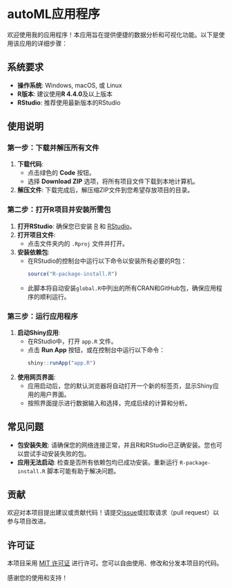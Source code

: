 # autoML应用程序

欢迎使用我的应用程序！本应用旨在提供便捷的数据分析和可视化功能。以下是使用该应用的详细步骤：

## 系统要求

- **操作系统**: Windows, macOS, 或 Linux
- **R版本**: 建议使用**R 4.4.0**及以上版本
- **RStudio**: 推荐使用最新版本的RStudio

## 使用说明

### 第一步：下载并解压所有文件

1. **下载代码**:
   - 点击绿色的 **Code** 按钮。
   - 选择 **Download ZIP** 选项，将所有项目文件下载到本地计算机。
2. **解压文件**: 下载完成后，解压缩ZIP文件到您希望存放项目的目录。

### 第二步：打开R项目并安装所需包

1. **打开RStudio**: 确保您已安装 [R](https://www.r-project.org/) 和 [RStudio](https://www.rstudio.com/)。
2. **打开项目文件**:
   - 点击文件夹内的 `.Rproj` 文件并打开。
3. **安装依赖包**:
   - 在RStudio的控制台中运行以下命令以安装所有必要的R包：
     ```r
     source("R-package-install.R")
     ```
   - 此脚本将自动安装`global.R`中列出的所有CRAN和GitHub包，确保应用程序的顺利运行。

### 第三步：运行应用程序

1. **启动Shiny应用**:
   - 在RStudio中，打开 `app.R` 文件。
   - 点击 **Run App** 按钮，或在控制台中运行以下命令：
     ```r
     shiny::runApp("app.R")
     ```
2. **使用网页界面**:
   - 应用启动后，您的默认浏览器将自动打开一个新的标签页，显示Shiny应用的用户界面。
   - 按照界面提示进行数据输入和选择，完成后续的计算和分析。

## 常见问题

- **包安装失败**: 请确保您的网络连接正常，并且R和RStudio已正确安装。您也可以尝试手动安装失败的包。
- **应用无法启动**: 检查是否所有依赖包均已成功安装。重新运行 `R-package-install.R` 脚本可能有助于解决问题。

## 贡献

欢迎对本项目提出建议或贡献代码！请提交[issue](https://github.com/zhonghua723/autoML/issues)或拉取请求（pull request）以参与项目改进。

## 许可证

本项目采用 [MIT 许可证](LICENSE) 进行许可。您可以自由使用、修改和分发本项目的代码。


感谢您的使用和支持！
